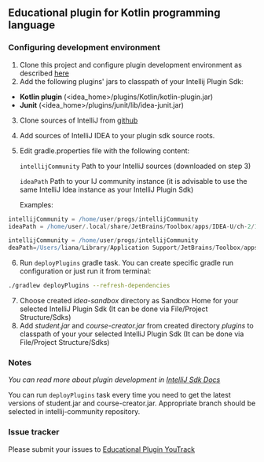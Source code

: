 ## Educational plugin for Kotlin programming language

### Configuring development environment

1. Clone this project and configure plugin development environment as described [here](http://www.jetbrains.org/intellij/sdk/docs/basics/getting_started/setting_up_environment.html)
2. Add the following plugins' jars to classpath of your Intellij Plugin Sdk:
  * **Kotlin plugin** (<idea_home>/plugins/Kotlin/kotlin-plugin.jar)
  * **Junit** (<idea_home>/plugins/junit/lib/idea-junit.jar)
3. Clone sources of IntelliJ from [github](https://github.com/JetBrains/intellij-community/)
4. Add sources of IntelliJ IDEA to your plugin sdk source roots.
5. Edit gradle.properties file with the following content:

     `intellijCommunity` Path to your IntelliJ sources (downloaded on step 3)

      `ideaPath` Path to your IJ community instance (it is advisable to use the same IntelliJ Idea instance as your IntelliJ Plugin Sdk)


   Examples:
      
```groovy
intellijCommunity = /home/user/progs/intellijCommunity
ideaPath = /home/user/.local/share/JetBrains/Toolbox/apps/IDEA-U/ch-2/171.1796
```


```groovy
intellijCommunity = /home/user/progs/intellijCommunity
deaPath=/Users/liana/Library/Application Support/JetBrains/Toolbox/apps/IDEA-U/ch-1/171.1495/IntelliJ IDEA 2017.1 EAP.app/Contents
```

6. Run `deployPlugins` gradle task. You can create specific gradle run configuration or just run it from terminal:
```bash
./gradlew deployPlugins --refresh-dependencies
```
7. Choose created *idea-sandbox* directory as Sandbox Home for your selected IntelliJ Plugin Sdk (It can be done via File/Project Structure/Sdks)
8. Add *student.jar* and *course-creator.jar* from created directory *plugins* to classpath of your your selected IntelliJ Plugin Sdk (It can be done via File/Project Structure/Sdks)

### Notes
*You can read more about plugin development in [IntelliJ Sdk Docs](http://www.jetbrains.org/intellij/sdk/docs/index.html)*

You can run `deployPlugins` task every time you need to get the latest versions of student.jar and course-creator.jar. 
Appropriate branch should be selected in intellij-community repository.

### Issue tracker
Please submit your issues to [Educational Plugin YouTrack](https://youtrack.jetbrains.com/issues/EDU)
